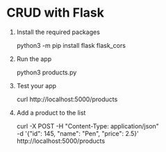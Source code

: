 # CRUD with Flask

1. Install the required packages

    python3 -m pip install flask flask_cors

2. Run the app

    python3 products.py

3. Test your app

    curl http://localhost:5000/products

4. Add a product to the list

    curl -X POST -H "Content-Type: application/json" \
    -d '{"id": 145, "name": "Pen", "price": 2.5}' \
    http://localhost:5000/products